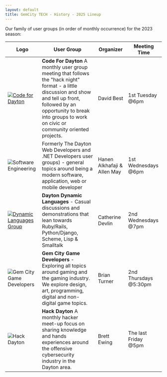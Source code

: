 ```yaml
---
layout: default
title: GemCity TECH - History - 2025 Lineup
---
```



Our family of user groups (in order of monthly occurrence) for the 2023 season:

 Logo | User Group | Organizer | Meeting Time 
--- | --- | --- | ---
[![Code for Dayton](../img/groups/CodeForDayton.png)](https://www.codefordayton.org/) | **Code For Dayton** A monthly user group meeting that follows the "hack night" format - a little discussion and show and tell up front, followed by an opportunity to break into groups to work on civic or community oriented projects.|David Best|1st Tuesday @6pm 
![Software Engineering](../img/logo/GCTSquare.png) |Formerly The Dayton Web Developers and .NET Developers user groups) - general topics around being a modern software, application, web or mobile developer | Hanen Alkhafaji & Allen May | 1st Wednesdays @6pm
[![Dynamic Languages Group](../img/groups/DDLLogo.png)](http://d8ndl.org/)  | **Dayton Dynamic Languages** - Casual discussions and demonstrations that lean towards Ruby/Rails, Python/Django, Scheme, Lisp & Smalltalk | Catherine Devlin | 2nd Wednesdays @7pm 
![Gem City Game Developers](../img/groups/GemCityGameDevelopers.png) | **Gem City Game Developers** - Exploring all topics around gaming and the gaming industry. We explore design, art, programming, digital and non-digital game topics. | Brian Turner | 2nd Thursdays @5:30pm
![Hack Dayton](../img/groups/hdayton.png) | **Hack Dayton** A monthly hacker meet-up focus on sharing knowledge and hands experiences around the offensive cybersecurity industry in the Dayton area. | Brett Ewing | The last Friday @5pm